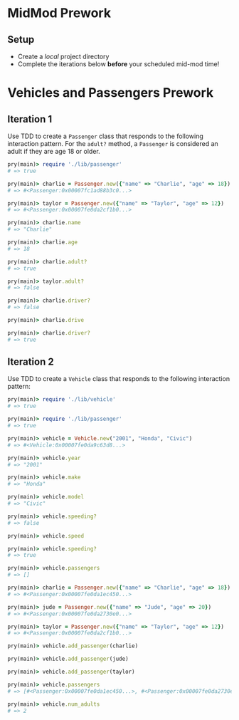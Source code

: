 # MidMod Prework
## Setup

* Create a _local_ project directory
* Complete the iterations below **before** your scheduled mid-mod time!

# Vehicles and Passengers Prework

## Iteration 1

Use TDD to create a `Passenger` class that responds to the following interaction pattern. For the `adult?` method, a `Passenger` is considered an adult if they are age 18 or older.

```ruby
pry(main)> require './lib/passenger'
# => true

pry(main)> charlie = Passenger.new({"name" => "Charlie", "age" => 18})    
# => #<Passenger:0x00007fc1ad88b3c0...>

pry(main)> taylor = Passenger.new({"name" => "Taylor", "age" => 12})    
# => #<Passenger:0x00007fe0da2cf1b0...>

pry(main)> charlie.name
# => "Charlie"

pry(main)> charlie.age
# => 18

pry(main)> charlie.adult?
# => true

pry(main)> taylor.adult?
# => false

pry(main)> charlie.driver?
# => false

pry(main)> charlie.drive

pry(main)> charlie.driver?
# => true
```

## Iteration 2

Use TDD to create a `Vehicle` class that responds to the following interaction pattern:

```ruby
pry(main)> require './lib/vehicle'
# => true

pry(main)> require './lib/passenger'
# => true

pry(main)> vehicle = Vehicle.new("2001", "Honda", "Civic")    
# => #<Vehicle:0x00007fe0da9c63d8...>

pry(main)> vehicle.year
# => "2001"

pry(main)> vehicle.make
# => "Honda"

pry(main)> vehicle.model
# => "Civic"

pry(main)> vehicle.speeding?
# => false

pry(main)> vehicle.speed

pry(main)> vehicle.speeding?
# => true

pry(main)> vehicle.passengers
# => []

pry(main)> charlie = Passenger.new({"name" => "Charlie", "age" => 18})    
# => #<Passenger:0x00007fe0da1ec450...>

pry(main)> jude = Passenger.new({"name" => "Jude", "age" => 20})    
# => #<Passenger:0x00007fe0da2730e0...>

pry(main)> taylor = Passenger.new({"name" => "Taylor", "age" => 12})    
# => #<Passenger:0x00007fe0da2cf1b0...>

pry(main)> vehicle.add_passenger(charlie)    

pry(main)> vehicle.add_passenger(jude)    

pry(main)> vehicle.add_passenger(taylor)    

pry(main)> vehicle.passengers
# => [#<Passenger:0x00007fe0da1ec450...>, #<Passenger:0x00007fe0da2730e0...>, #<Passenger:0x00007fe0da2cf1b0...>]

pry(main)> vehicle.num_adults
# => 2
```
